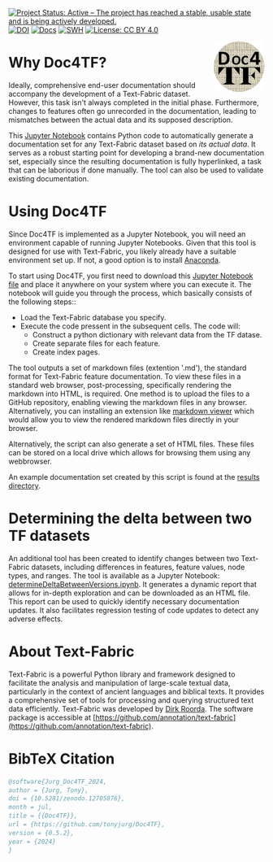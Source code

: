 [![Project Status: Active – The project has reached a stable, usable state and is being actively developed.](https://www.repostatus.org/badges/latest/active.svg)](https://www.repostatus.org/#active) [![DOI](https://zenodo.org/badge/DOI/10.5281/zenodo.12705876.svg)](https://doi.org/10.5281/zenodo.12705876)  [![Docs](https://img.shields.io/badge/docs-%F0%9F%93%96-success.svg)](https://tonyjurg.github.io/Doc4TF/) [![SWH](https://archive.softwareheritage.org/badge/origin/https://github.com/tonyjurg/Doc4TF)](https://archive.softwareheritage.org/browse/origin/https://github.com/tonyjurg/Doc4TF) [![License: CC BY 4.0](https://img.shields.io/badge/License-CC_BY%204.0-lightgrey.svg)](https://creativecommons.org/licenses/by/4.0/)

<img src="images/DOC4TF.png" width="100" height="100" style="float: right;">

# Why Doc4TF?

Ideally, comprehensive end-user documentation should accompany the development of a Text-Fabric dataset. However, this task isn't always completed in the initial phase. Furthermore, changes to features often go unrecorded in the documentation, leading to mismatches between the actual data and its supposed description.

This [Jupyter Notebook](https://github.com/tonyjurg/Doc4TF/blob/main/CreateFeatureDoc.ipynb) contains Python code to automatically generate a documentation set for any Text-Fabric dataset based on *its actual data*. It serves as a robust starting point for developing a brand-new documentation set, especially since the resulting documentation is fully hyperlinked, a task that can be laborious if done manually. The tool can also be used to validate existing documentation.

# Using Doc4TF 

Since Doc4TF is implemented as a Jupyter Notebook, you will need an environment capable of running Jupyter Notebooks.  Given that this tool is designed for use with Text-Fabric, you likely already have a suitable environment set up. If not, a good option is to install [Anaconda](https://www.anaconda.com/).

To start using Doc4TF, you first need to download this [Jupyter Notebook file](https://github.com/tonyjurg/Doc4TF/blob/main/CreateFeatureDoc.ipynb) and place it anywhere on your system where you can execute it. The notebook will guide you through the process, which basically consists of the following steps::
* Load the Text-Fabric database you specify.
* Execute the code pressent in the subsequent cells. The code will:
   * Construct a python dictionary with relevant data from the TF datase.
   * Create separate files for each feature.
   * Create index pages.

The tool outputs a set of markdown files (extention '.md'), the standard format for Text-Fabric feature documentation. To view these files in a standard web browser, post-processing, specifically rendering the markdown into HTML, is required. One method is to upload the files to a GitHub repository, enabling viewing the markdown files in any browser. Alternatively, you can installing an extension like [markdown viewer](https://github.com/simov/markdown-viewer) which would allow you to  view the rendered markdown files directly in your browser. 

Alternatively, the script can also generate a set of HTML files. These files can be stored on a local drive which allows for browsing them using any webbrowser.

An example documentation set created by this script is found at the [results directory](https://github.com/tonyjurg/Doc4TF/blob/main/results/featurebynodetype.md). 

# Determining the delta between two TF datasets

An additional tool has been created to identify changes between two Text-Fabric datasets, including differences in features, feature values, node types, and ranges. The tool is available as a Jupyter Notebook: [determineDeltaBetweenVersions.ipynb](tools/determineDeltaBetweenVersions.ipynb). It generates a dynamic report that allows for in-depth exploration and can be downloaded as an HTML file. This report can be used to quickly identify necessary documentation updates. It also facilitates regression testing of code updates to detect any adverse effects.

# About Text-Fabric

Text-Fabric is a powerful Python library and framework designed to facilitate the analysis and manipulation of large-scale textual data, particularly in the context of ancient languages and biblical texts. It provides a comprehensive set of tools for processing and querying structured text data efficiently. Text-Fabric was developed by [Dirk Roorda](https://github.com/dirkroorda). The software package is accessible at [https://github.com/annotation/text-fabric](https://github.com/annotation/text-fabric).

# BibTeX Citation

```bibtex
@software{Jurg_Doc4TF_2024,
author = {Jurg, Tony},
doi = {10.5281/zenodo.12705876},
month = jul,
title = {{Doc4TF}},
url = {https://github.com/tonyjurg/Doc4TF},
version = {0.5.2},
year = {2024}
}
```
